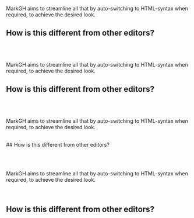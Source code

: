 MarkGH aims to streamline all that by auto-switching to HTML-syntax when required, to achieve the desired look.
<br>

## How is this different from other editors?

<br><br>

MarkGH aims to streamline all that by auto-switching to HTML-syntax when required, to achieve the desired look.

## How is this different from other editors?

<br><br>

MarkGH aims to streamline all that by auto-switching to HTML-syntax when required, to achieve the desired look.

<br>
## How is this different from other editors?

<br><br>

MarkGH aims to streamline all that by auto-switching to HTML-syntax when required, to achieve the desired look.

<br>

## How is this different from other editors?
